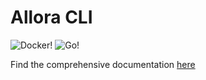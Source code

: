 # Allora CLI

![Docker!](https://img.shields.io/badge/Docker-2CA5E0?style=for-the-badge&logo=docker&logoColor=white)
![Go!](https://img.shields.io/badge/Go-00ADD8?style=for-the-badge&logo=go&logoColor=white)

Find the comprehensive documentation [here](<https://docs.allora.network/docs/how-to-build-and-deploy-inference-worker#building-a-worker-node-with-the-allora-wkr-cli>)
